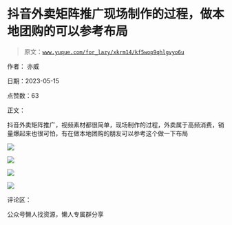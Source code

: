 # 抖音外卖矩阵推广现场制作的过程，做本地团购的可以参考布局

> 原文：[`www.yuque.com/for_lazy/xkrm14/kf5wop9qhlgvyo6u`](https://www.yuque.com/for_lazy/xkrm14/kf5wop9qhlgvyo6u)

作者： 亦威

日期：2023-05-15

点赞数：63

正文：

抖音外卖矩阵推广，视频素材都很简单，现场制作的过程，外卖属于高频消费，销量爆起来也很可怕，有在做本地团购的朋友可以参考这个做一下布局

![](img/35adfebbcd9780c3c657be54d3ca357f.png)

![](img/536db53efcaea1d047855a7d214ec92e.png)

![](img/931515929d20356a04acd5648bb420a0.png)

![](img/602a5b6ed31033d388c241af636a578e.png)

评论区：

公众号懒人找资源，懒人专属群分享

